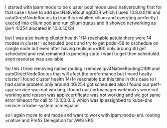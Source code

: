 I started with ipam mode to be cluster pool mode 
used nativerouting first 
for that case I have to add ipv4NativeRoutingCIDR which I used 10.8.0.0/16 and autoDirectNodeRoutes to true this installed cilium and everyting perfectly 
I execed into cilium pod and run cilium status and it showed networking as ipv4 4/254 alocated in 10.0.1.0/24 


but I was also having 
cluster health 1/14 reachable 
actule there were 14 modes in cluster 
I scheduled pods and try to get pods>58 to cschedule on simgle node but even after having replicas==160 only aroung 40 get scheduled and rest remained in pending state 
I want to get then scheduled. even resourse was available 


for this I tried removing native routing 
I remove ipv4NativeRoutingCIDR and autoDirectNodeRoutes that will afect the preformance but I need healty cluster 
I found cluster health 14/14 reachable  but this time 
in this case to I had same problem 
only around 40/254 got scheduled 
also I found our perf-app-service was not working I found our certmanager webhooks were not working and reason was applecertificate was not working and we got same error timeout for call to 10.100.0.10 which was Ip assignbed to kube-dns service in kube-system namespace 

so I again move to eni mode and want to work with ipam.mode=eni. routing =native and 
Prefix Delegation for AWS EKS

